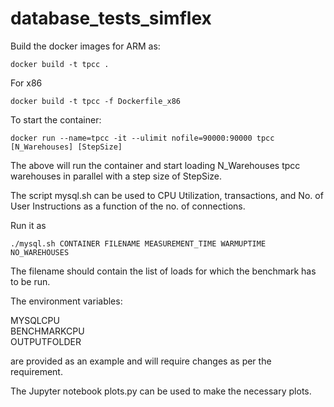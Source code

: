 # database_tests_simflex

Build the docker images for ARM as:
```
docker build -t tpcc .
```
For x86
```
docker build -t tpcc -f Dockerfile_x86
```

To start the container: 

```
docker run --name=tpcc -it --ulimit nofile=90000:90000 tpcc [N_Warehouses] [StepSize]

```
The above will run the container and start loading N_Warehouses tpcc warehouses in parallel with a step size of StepSize. 

The script mysql.sh can be used to CPU Utilization, transactions, and No. of User Instructions as a function of the no. of connections.

Run it as 

```
./mysql.sh CONTAINER FILENAME MEASUREMENT_TIME WARMUPTIME NO_WAREHOUSES
```
The filename should contain the list of loads for which the benchmark has to be run. 

The environment variables:

MYSQLCPU                                                                                                                                                                                                     
BENCHMARKCPU                                                                                                                                                                                                                                                                                                                                                                                        
OUTPUTFOLDER

are provided as an example and will require changes as per the requirement. 

The Jupyter notebook plots.py can be used to make the necessary plots. 
